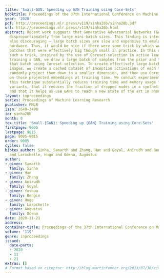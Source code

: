 ```yaml
---
title: 'Small-GAN: Speeding up GAN Training using Core-Sets'
booktitle: Proceedings of the 37th International Conference on Machine Learning
year: '2020'
pdf: http://proceedings.mlr.press/v119/sinha20b/sinha20b.pdf
url: http://proceedings.mlr.press/v119/sinha20b.html
abstract: Recent work suggests that Generative Adversarial Networks (GANs) benefit
  disproportionately from large mini-batch sizes. This finding is interesting but
  also discouraging – large batch sizes are slow and expensive to emulate on conventional
  hardware. Thus, it would be nice if there were some trick by which we could generate
  batches that were effectively big though small in practice. In this work, we propose
  such a trick, inspired by the use of Coreset-selection in active learning. When
  training a GAN, we draw a large batch of samples from the prior and then compress
  that batch using Coreset-selection. To create effectively large batches of real
  images, we create a cached dataset of Inception activations of each training image,
  randomly project them down to a smaller dimension, and then use Coreset-selection
  on those projected embeddings at training time. We conduct experiments showing that
  this technique substantially reduces training time and memory usage for modern GAN
  variants, that it reduces the fraction of dropped modes in a synthetic dataset,
  and that it helps us use GANs to reach a new state of the art in anomaly detection.
layout: inproceedings
series: Proceedings of Machine Learning Research
publisher: PMLR
issn: 2640-3498
id: sinha20b
month: 0
tex_title: 'Small-{GAN}: Speeding up {GAN} Training using Core-Sets'
firstpage: 9005
lastpage: 9015
page: 9005-9015
order: 9005
cycles: false
bibtex_author: Sinha, Samarth and Zhang, Han and Goyal, Anirudh and Bengio, Yoshua
  and Larochelle, Hugo and Odena, Augustus
author:
- given: Samarth
  family: Sinha
- given: Han
  family: Zhang
- given: Anirudh
  family: Goyal
- given: Yoshua
  family: Bengio
- given: Hugo
  family: Larochelle
- given: Augustus
  family: Odena
date: 2020-11-21
address: 
container-title: Proceedings of the 37th International Conference on Machine Learning
volume: '119'
genre: inproceedings
issued:
  date-parts:
  - 2020
  - 11
  - 21
extras: []
# Format based on citeproc: http://blog.martinfenner.org/2013/07/30/citeproc-yaml-for-bibliographies/
---
```

